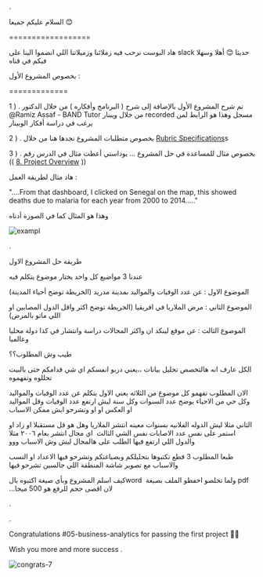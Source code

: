 

.

السلام عليكم  جميعا  :blush:

==================


هاد البوست نرحب فيه  زملائنا  وزميلاتنا اللي انضموا الينا على slack  حديثا    :blush: أهلا وسهلا فيكم  في قناه 

بخصوص المشروع الأول  :

=============

1 ) .  تم شرح المشروع الأول بالإضافة إلى شرح (  البرنامج وأفكاره  ) من خلال الدكتور  @Ramiz Assaf - BAND Tutor من خلال ويبنار recorded   مسجل وهذا هو الرابط لمن يرغب في  دراسة  أفكار الوبينار



2 ) .  بخصوص متطلبات المشروع نجدها هنا  من خلال  [Rubric Specifications](https://review.udacity.com/#!/rubrics/1063/view)s


3 ) . بخصوص  مثال للمساعدة في حل المشروع ... يوداستي أعطت مثال في الدرس  رقم (( [8. Project Overview](https://learn.udacity.com/nanodegrees/nd098-mcit/parts/cd1922/lessons/79266df5-9097-41a6-a5da-5b66c51f2965/concepts/d5008256-2c05-4b24-9d83-7152907a00bc) ))       

 هاد مثال لطريقة  العمل :

"....From that dashboard, I clicked on Senegal on the map, this showed deaths due to malaria for each year from 2000 to 2014....."


وهذا هو المثال كما في الصورة أدناه


![exampl](https://user-images.githubusercontent.com/36210723/193309244-12ba7b21-4408-446e-9f31-02970f9a9176.png)





. 


طريقة حل المشروع الاول 

عندنا 3 مواضيع كل واحد يختار موضوع يتكلم فيه 

الموضوع الاول : عن عدد الوفيات والمواليد بمدينة مدريد (الخريطة توضح أحياء المدينة)

الموضوع الثاني : مرض الملاريا في افريقيا (الخريطة توضح اكثر واقل الدول المصابين او اللي ماتو بالمرض)

الموضوع الثالث : عن موقع لينكد ان واكثر المجالات دراسة وانتشار في كذا دولة محليا وعالميا 


طيب وش المطلوب؟؟

الكل عارف انه هالتخصص تحليل بيانات ،،يعني دربو انفسكم اي شي قدامكم حتى بالبيت تحللوه وتفهموه 


الان المطلوب تفهمو كل موضوع من الثلاثه 
يعني الاول يتكلم عن عدد الوفيات والمواليد وكل حي من الاحياء يوضح عدد السنوات وكل سنة ليش ارتفع عدد الوفيات وقل المواليد او العكس او او وتشرحو ايش ممكن الاسباب 

الثاني مثلا ليش الدوله الفلانيه بسنوات معينه انتشر الملاريا وهل هو قل مستقبلا او زاد او استمر على نفس عدد الاصابات 
نفس الشي الثالث  اي مجال انتشر بعام ٢٠٠٦ مثلا والدول اللي ارتفع فيها الطلب على هالمجال ليش وش الاسباب ووو



طبعا المطلوب 3 قطع تكتبوها بتحليلكم وبصياغتكم وتشرحو فيها الاعداد او النسب والاسباب مع تصوير شاشة المنطقة اللي جالسين تشرحو فيها


كيف اسلم المشروع وبأي صيغة 
اكتبوه بالword  ولما تخلصو احفظو الملف بصيغة pdf  ...لان اقصى حجم للرفع هو 500 ميجا

. 






.

Congratulations #05-business-analytics for passing the first project :tada::boom: 

Wish you more and more success 
.

![congrats-7](https://user-images.githubusercontent.com/36210723/176406634-2958cec8-1f25-448d-bc59-c007ac18dd8d.gif)
